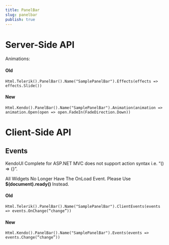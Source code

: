 ```yaml
---
title: PanelBar
slug: panelbar
publish: true
---
```


# Server-Side API

Animations:

#### Old

    Html.Telerik().PanelBar().Name("SamplePanelBar").Effects(effects => effects.Slide())

#### New

    Html.Kendo().PanelBar().Name("SamplePanelBar").Animation(animation => animation.Open(open => open.FadeIn(FadeDirection.Down))

# Client-Side API

## Events

KendoUI Complete for ASP.NET MVC does not support action syntax i.e. “() => {}”.

All Widgets No Longer Have The OnLoad Event. Please Use **$(document).ready()** Instead.

#### Old

    Html.Telerik().PanelBar().Name("SamplePanelBar").ClientEvents(events => events.OnChange(“change”))

#### New

    Html.Kendo().PanelBar().Name("SamplePanelBar").Events(events => events.Change(“change”))